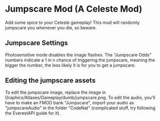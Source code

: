 # Jumpscare Mod (A Celeste Mod)

Add some spice to your Celeste gameplay! This mod will randomly jumpscare you whenever you die, so beware.

## Jumpscare Settings

Photosensitive mode disables the image flashes.
The "Jumpscare Odds" numbers indicate a 1 in n chance of triggering the jumpscare, meaning the bigger the number, the less likely it is for you to get a jumpscare.

## Editing the jumpscare assets

To edit the jumpscare image, replace the image in Graphics/Atlases/Gameplay/dumb/jumpscare.png. 
To edit the audio, you'll have to make an FMOD bank "Jumpscare", import your audio as "jumpscareAudio" in the folder "CodeNat" (complicated stuff, try following the EverestAPI guide for it).